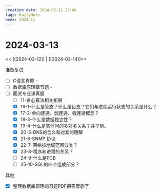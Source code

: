 ```yaml
---
creation date: 2024-03-12 22:08
tags: DailyNote
week: 2024-11
---
```


# 2024-03-13

<< [[2024-03-12]] | [[2024-03-14]]>>


准备复试
- [ ] C语言真题 - 
- [ ] 数据库原理章节题 - 
- [ ] 面试专业课真题
	- [ ] 11-贪心算法相关拓展
	- [x] 16-1-什么是管态？什么是目态？它们与进程运行状态的关系是什么？
	- [x] 17-2-单向连通、弱连通、强连通概念？
	- [x] 18-3-什么是数据独立性？
	- [x] 19-4-什么是实体间的多对多关系？并举例。
	- [x] 20-5-DNS的含义和对其的理解
	- [x] 21-6-SNMP 协议
	- [x] 22-7-网络按地域范围分类？
	- [x] 23-8-程序和进程的关系？
	- [ ] 24-9-什么是PCB
	- [ ] 25-10-SQL的四个组成部分？

其他
- [x] 整理数据库原理的习题PDF把答案删了
